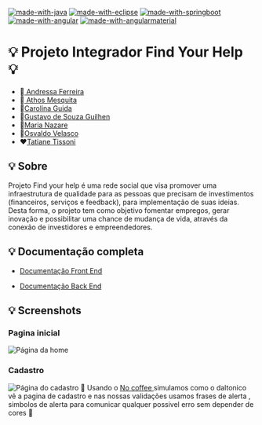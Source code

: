 [![made-with-java](https://img.shields.io/badge/Made%20with-mysql-1f425f.svg)](https://www.mysql.com/)
[![made-with-eclipse](https://img.shields.io/badge/Made%20with-eclipse-1f425f.svg)](https://www.eclipse.org/)
[![made-with-springboot](https://img.shields.io/badge/Made%20with-springboot-1f425f.svg)](https://spring.io/projects/spring-boot)
[![made-with-angular](https://img.shields.io/badge/Made%20with-angular-1f425f.svg)](https://angular.io/)
[![made-with-angularmaterial](https://img.shields.io/badge/Made%20with-angularmaterial-1f425f.svg)](https://material.angular.io/)


# :bulb: Projeto Integrador Find Your Help :bulb:

- :art:<a href = "https://github.com/Andressaffs"> Andressa Ferreira </a>
- :loudspeaker:<a href = "https://github.com/athosgpm"> Athos Mesquita </a>
- :book:<a href = "https://github.com/Carolguida">Carolina Guida</a>
- :tophat:<a href = "https://github.com/GUSTAVO-GUILHEN">Gustavo de Souza Guilhen</a>
- :crown:<a href = "https://github.com/MariaNazar">Maria Nazare</a>
- :rocket:<a href = "https://github.com/Velasco18">Osvaldo Velasco</a>
- :hearts:<a href = "https://github.com/tatiantunes">Tatiane Tissoni</a>


##  :bulb: Sobre 
Projeto Find your help é uma rede social que visa promover uma infraestrutura de qualidade para as pessoas que precisam de investimentos (financeiros, serviços e feedback), para implementação de suas ideias. Desta forma, o projeto tem como objetivo fomentar empregos, gerar inovação e possibilitar uma chance de mudança de vida, através da conexão de investidores e empreendedores.


##  :bulb: Documentação completa

- <a href ="https://tatiantunes.github.io/doc-projetoFindyourhelp/index.html">Documentação Front End</a>

- <a href = "https://github.com/athosgpm/ProjetoIntegrador_findYourHelp/blob/main/Documenta%C3%A7%C3%A3o/DocumentacaoCompletaBackEnd.md">Documentação Back End</a>

##  :bulb: Screenshots

### Pagina inicial
![Página da home](https://imgur.com/cvwctMp.png "Home")

### Cadastro
![Página do cadastro](https://imgur.com/KyxxMcU.png "Cadastro")
:pushpin: Usando o <a href="https://addons.mozilla.org/pt-BR/firefox/addon/nocoffee/">No coffee </a> simulamos como o daltonico vê a pagina de cadastro e nas nossas validações usamos frases de alerta , simbolos de alerta para comunicar qualquer possivel erro sem depender de cores :pushpin:
